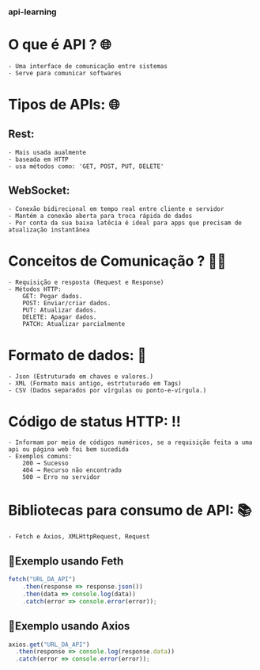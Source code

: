 ### api-learning

# O que é API ? 🌐
    - Uma interface de comunicação entre sistemas
    - Serve para comunicar softwares
    
# Tipos de APIs: 🌐

## Rest: 
    - Mais usada aualmente
    - baseada em HTTP
    - usa métodos como: 'GET, POST, PUT, DELETE' 

## WebSocket: 
    - Conexão bidirecional em tempo real entre cliente e servidor
    - Mantém a conexão aberta para troca rápida de dados
    - Por conta da sua baixa latêcia é ideal para apps que precisam de atualização instantânea


# Conceitos de Comunicação ? 👨‍💻
    - Requisição e resposta (Request e Response)
    - Métodos HTTP:
        GET: Pegar dados.
        POST: Enviar/criar dados.
        PUT: Atualizar dados.
        DELETE: Apagar dados.
        PATCH: Atualizar parcialmente

# Formato de dados: 🎲
    - Json (Estruturado em chaves e valores.)
    - XML (Formato mais antigo, estrtuturado em Tags)
    - CSV (Dados separados por vírgulas ou ponto-e-vírgula.)

# Código de status HTTP: ‼️
    - Informam por meio de códigos numéricos, se a requisição feita a uma api ou página web foi bem sucedida
    - Exemplos comuns:
        200 → Sucesso
        404 → Recurso não encontrado
        500 → Erro no servidor

# Bibliotecas para consumo de API: 📚
    - Fetch e Axios, XMLHttpRequest, Request

## 🔹Exemplo usando Feth
```javascript
fetch("URL_DA_API")
    .then(response => response.json())
    .then(data => console.log(data))
    .catch(error => console.error(error));
```

## 🔹Exemplo usando Axios
```javascript
axios.get("URL_DA_API")
  .then(response => console.log(response.data))
  .catch(error => console.error(error));
```









